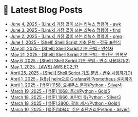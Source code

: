 # 📕 Latest Blog Posts

<ul><li><a href='https://lucy-devblog.tistory.com/entry/Linux-%EA%B0%80%EC%9E%A5-%EB%A7%8E%EC%9D%B4-%EC%93%B0%EB%8A%94-%EB%A6%AC%EB%88%85%EC%8A%A4-%EB%AA%85%EB%A0%B9%EC%96%B4-awk' target='_blank'>June 4, 2025 - [Linux] 가장 많이 쓰는 리눅스 명령어 - awk</a></li><li><a href='https://lucy-devblog.tistory.com/entry/Linux-%EA%B0%80%EC%9E%A5-%EB%A7%8E%EC%9D%B4-%EC%93%B0%EB%8A%94-%EB%A6%AC%EB%88%85%EC%8A%A4-%EB%AA%85%EB%A0%B9%EC%96%B4-find' target='_blank'>June 3, 2025 - [Linux] 가장 많이 쓰는 리눅스 명령어 - find</a></li><li><a href='https://lucy-devblog.tistory.com/entry/Linux-%EA%B0%80%EC%9E%A5-%EB%A7%8E%EC%9D%B4-%EC%93%B0%EB%8A%94-%EB%A6%AC%EB%88%85%EC%8A%A4-%EB%AA%85%EB%A0%B9%EC%96%B4-grep' target='_blank'>June 2, 2025 - [Linux] 가장 많이 쓰는 리눅스 명령어 - grep</a></li><li><a href='https://lucy-devblog.tistory.com/entry/Shell-Shell-Script-%EA%B8%B0%EC%B4%88-%EB%AC%B8%EB%B2%95-%EC%A0%95%EA%B7%9C-%ED%91%9C%ED%98%84%EC%8B%9D' target='_blank'>June 1, 2025 - [Shell] Shell Script 기초 문법 - 정규 표현식</a></li><li><a href='https://lucy-devblog.tistory.com/entry/Shell-Shell-Script-%EA%B8%B0%EC%B4%88-%EB%AC%B8%EB%B2%95-%EC%A0%95%EB%A6%AC-%EC%97%B0%EC%82%B0%EC%9E%90' target='_blank'>May 31, 2025 - [Shell] Shell Script 기초 문법 - 연산자</a></li><li><a href='https://lucy-devblog.tistory.com/entry/Shell-Shell-Script-%EA%B8%B0%EC%B4%88-%EB%AC%B8%EB%B2%95-%EC%A1%B0%EA%B1%B4%EB%AC%B8' target='_blank'>May 21, 2025 - [Shell] Shell Script 기초 문법 - 조건문, 반복문</a></li><li><a href='https://lucy-devblog.tistory.com/entry/Shell-Shell-Script-%EA%B8%B0%EC%B4%88-%EB%AC%B8%EB%B2%95-%EB%B3%80%EC%88%98-%EC%82%AC%EC%9A%A9%ED%95%98%EA%B8%B022' target='_blank'>May 6, 2025 - [Shell] Shell Script 기초 문법 - 변수 사용하기(2)</a></li><li><a href='https://lucy-devblog.tistory.com/entry/AWS-AWS-EC2%EB%9E%80' target='_blank'>May 1, 2025 - [AWS] AWS EC2란?</a></li><li><a href='https://lucy-devblog.tistory.com/entry/Linux-Shell-Script-%EA%B8%B0%EC%B4%88-%EB%AC%B8%EB%B2%95' target='_blank'>April 25, 2025 - [Shell] Shell Script 기초 문법 - 변수 사용하기(1)</a></li><li><a href='https://lucy-devblog.tistory.com/entry/k8s-helm%EC%9C%BC%EB%A1%9C-Grafana%EC%99%80-Prometheus-%EC%84%A4%EC%B9%98%ED%95%98%EA%B8%B0' target='_blank'>April 1, 2025 - [k8s] helm으로 Grafana와 Prometheus 설치하기</a></li><li><a href='https://lucy-devblog.tistory.com/entry/%EB%B0%B1%EC%A4%80-1158-%EC%9A%94%EC%84%B8%ED%91%B8%EC%8A%A4-%EB%AC%B8%EC%A0%9CPython-Silver4' target='_blank'>April 1, 2025 - [백준] 1158. 요세푸스 문제/Python - Silver4</a></li><li><a href='https://lucy-devblog.tistory.com/entry/%EB%B0%B1%EC%A4%80-1068-%ED%8A%B8%EB%A6%ACPython-Gold5' target='_blank'>March 19, 2025 - [백준] 1068. 트리/Python - Gold5</a></li><li><a href='https://lucy-devblog.tistory.com/entry/%EB%B0%B1%EC%A4%80-1966-%ED%94%84%EB%A6%B0%ED%84%B0-%ED%81%90Python-Silver' target='_blank'>March 18, 2025 - [백준] 1966. 프린터 큐/Python - Silver3</a></li><li><a href='https://lucy-devblog.tistory.com/entry/%EB%B0%B1%EC%A4%80-2800-%EA%B4%84%ED%98%B8-%EC%A0%9C%EA%B1%B0Python-Gold4' target='_blank'>March 18, 2025 - [백준] 2800. 괄호 제거/Python - Gold4</a></li><li><a href='https://lucy-devblog.tistory.com/entry/14940-%EC%89%AC%EC%9A%B4-%EC%B5%9C%EB%8B%A8%EA%B1%B0%EB%A6%ACPython-Silver1' target='_blank'>March 10, 2025 - [백준]14940. 쉬운 최단거리/Python - Silver1</a></li></ul>